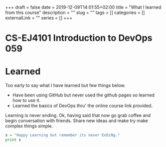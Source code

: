 +++ 
draft = false
date = 2019-12-09T14:01:55+02:00
title = "What I learned from this course"
description = ""
slug = "" 
tags = []
categories = []
externalLink = ""
series = []
+++

# CS-EJ4101 Introduction to DevOps 059

# Learned

Too early to say what I have learned but few things below.

- Have been using GitHub but never used the github pages so learned how to use it.
- Learned the basics of DevOps thru' the online course link provided.

Learning is never ending. Ok, having said that now go grab coffee and begin conversation with friends. Share new ideas and make try make complex things simple.

```python
s = "Happy Learning but remember its never EnDiNg."
print s
```
